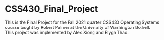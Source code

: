 # CSS430_Final_Project

This is the Final Project for the Fall 2021 quarter CSS430 Operating Systems course taught by Robert Palmer at the University of Washington Bothell. This project was implemented by Alex Xiong and Elygh Thao.

